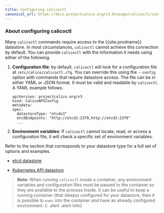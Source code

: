 ```yaml
---
title: Configuring calicoctl
canonical_url: https://docs.projectcalico.org/v3.0/usage/calicoctl/configure/
---
```


### About configuring calicoctl

Many `calicoctl` commands require access to the {{site.prodname}} datastore. In most
circumstances, `calicoctl` cannot achieve this connection by default. You can provide
`calicoctl` with the information it needs using either of the following.

1. **Configuration file**: by default, `calicoctl` will look for a configuration file
at `/etc/calico/calicoctl.cfg`. You can override this using the `--config` option with 
commands that require datastore access. The file can be in either YAML or JSON format. 
It must be valid and readable by `calicoctl`. A YAML example follows.

   ```
   apiVersion: projectcalico.org/v3
   kind: CalicoAPIConfig
   metadata:
   spec:
     datastoreType: "etcdv3"
     etcdEndpoints: "http://etcd1:2379,http://etcd2:2379"
     ...
   ```

1. **Environment variables**: If `calicoctl` cannot locate, read, or access a configuration
file, it will check a specific set of environment variables.

Refer to the section that corresponds to your datastore type for a full set of options 
and examples.

- [etcd datastore](/{{page.version}}/usage/calicoctl/configure/etcd)

- [Kubernetes API datastore](/{{page.version}}/usage/calicoctl/configure/kdd)

> **Note**: When running `calicoctl` inside a container, any environment variables and 
> configuration files must be passed to the container so they are available to 
> the process inside. It can be useful to keep a running container (that sleeps) configured 
> for your datastore, then it is possible to `exec` into the container and have an 
> already configured environment.
{: .alert .alert-info}
